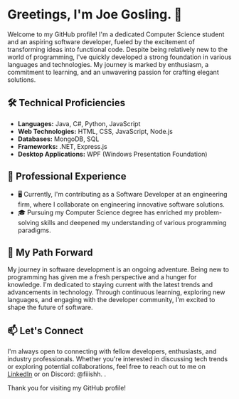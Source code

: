 # Greetings, I'm Joe Gosling. 👋

Welcome to my GitHub profile! I'm a dedicated Computer Science student and an aspiring software developer, fueled by the excitement of transforming ideas into functional code. Despite being relatively new to the world of programming, I've quickly developed a strong foundation in various languages and technologies. My journey is marked by enthusiasm, a commitment to learning, and an unwavering passion for crafting elegant solutions.

## 🛠️ Technical Proficiencies

- **Languages:** Java, C#, Python, JavaScript
- **Web Technologies:** HTML, CSS, JavaScript, Node.js
- **Databases:** MongoDB, SQL
- **Frameworks:** .NET, Express.js
- **Desktop Applications:** WPF (Windows Presentation Foundation)

## 💼 Professional Experience

- 🖥️ Currently, I'm contributing as a Software Developer at an engineering firm, where I collaborate on engineering innovative software solutions.
- 🎓 Pursuing my Computer Science degree has enriched my problem-solving skills and deepened my understanding of various programming paradigms.

## 🚀 My Path Forward

My journey in software development is an ongoing adventure. Being new to programming has given me a fresh perspective and a hunger for knowledge. I'm dedicated to staying current with the latest trends and advancements in technology. Through continuous learning, exploring new languages, and engaging with the developer community, I'm excited to shape the future of software.

## 📫 Let's Connect

I'm always open to connecting with fellow developers, enthusiasts, and industry professionals. Whether you're interested in discussing tech trends or exploring potential collaborations, feel free to reach out to me on [LinkedIn](www.linkedin.com/in/joseph-gosling) or on Discord: @fiiishh.
.

Thank you for visiting my GitHub profile!

<!--
  Driven by curiosity, fueled by code. On a mission to turn ideas into reality, one project at a time.
-->
